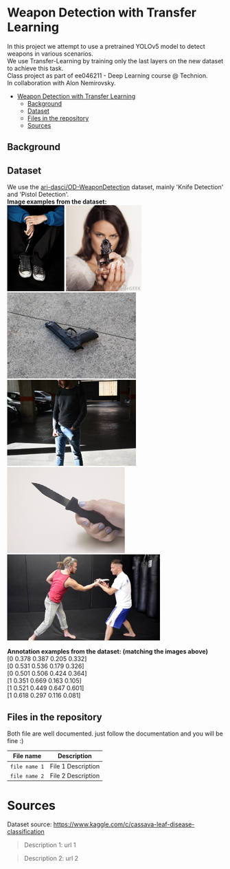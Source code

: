 # Weapon Detection with Transfer Learning
In this project we attempt to use a pretrained YOLOv5 model to detect weapons in various scenarios.  
We use Transfer-Learning by training only the last layers on the new dataset to achieve this task.  
Class project as part of ee046211 - Deep Learning course @ Technion.  
In collaboration with Alon Nemirovsky.  


- [Weapon Detection with Transfer Learning](#Weapon%20Detection%20with%20Transfer%20Learning)
  * [Background](#Background)  
  * [Dataset](#Dataset)  
  * [Files in the repository](#Files%20in%20the%20repository)
  * [Sources](#Sources)

## Background


## Dataset
We use the [ari-dasci/OD-WeaponDetection](https://github.com/ari-dasci/OD-WeaponDetection) dataset, mainly 'Knife Detection' and 'Pistol Detection'.  
**Image examples from the dataset:**  
<img src="repository_images/armas%20(107).jpg" height="200" >
<img src="repository_images/armas%20(2070).jpg" height="200">
<img src="repository_images/armas%20(1101).jpg" height="200">  
<img src="repository_images/DSC_00481.JPG" height="200">
<img src="repository_images/knife_48.jpg" height="200">
<img src = "repository_images/KravMagaKnifeDefenseTechniques249.jpg" height="200">

**Annotation examples from the dataset: (matching the images above)**  
[0 0.378 0.387 0.205 0.332]   
[0 0.531 0.536 0.179 0.326]   
[0 0.501 0.506 0.424 0.364]  
[1 0.351 0.669 0.163 0.105]  
[1 0.521 0.449 0.647 0.601]  
[1 0.618 0.297 0.116 0.081]  


## Files in the repository

Both file are well documented. just follow the documentation and you will be fine :)

|File name         | Description |
|----------------------|------|
|`file name 1`| File 1 Description|
|`file name 2`| File 2 Description|


# Sources

Dataset source: https://www.kaggle.com/c/cassava-leaf-disease-classification  
> Description 1: url 1

> Description 2: url 2
